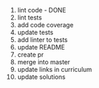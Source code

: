 1. lint code - DONE
1. lint tests
1. add code coverage
1. update tests
1. add linter to tests
1. update README
1. create pr
1. merge into master
1. update links in curriculum
1. update solutions
